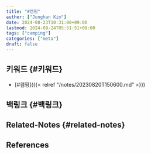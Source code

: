 ```yaml
---
title: "#캠핑"
author: ["Junghan Kim"]
date: 2024-08-23T10:31:00+09:00
lastmod: 2024-09-24T05:51:51+09:00
tags: ["camping"]
categories: ["meta"]
draft: false
---
```


## 키워드 {#키워드}

-   [#캠핑]({{< relref "/notes/20230820T150600.md" >}})


## 백링크 {#백링크}


## Related-Notes {#related-notes}

## References

<style>.csl-entry{text-indent: -1.5em; margin-left: 1.5em;}</style><div class="csl-bib-body">
</div>
